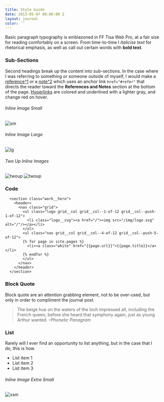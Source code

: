 ```yaml
---
title: Style Guide
date: 2013-05-07 06:06:00 Z
layout: journal
color: ''
---
```


Basic paragraph typography is emblazoned in FF Tisa Web Pro, at a fair size for reading comfortably on a screen. From time-to-time I *italicise text* for rhetorical emphasis, as well as call out certain words with **bold text**.

### Sub-Sections
Second headings break up the content into sub-sections. In the case where I was referring to something or someone outside of myself, I would make a [reference^1](#refer) or a [note^2](#refer) which uses an anchor link `href="#refer"` that directs the reader toward the **References and Notes** section at the bottom of the page. [Hyperlinks](#) are colored and underlined with a lighter gray, and change red on hover.

###### Inline Image Small
![sm](uploads/proj-sm.jpg)

###### Inline Image Large
![lg](uploads/proj-lg.jpg)

###### Two Up Inline Images
![twoup](uploads/proj-sm.jpg)
![twoup](uploads/proj-sm.jpg)

### Code
```
  <section class="work__hero">
    <header>
      <nav class="grid">
        <ul class="logo grid__col grid__col--1-of-12 grid__col--push-1-of-12">
          <li class="logo__svg"><a href="/"><img src="/img/logo.svg" alt="/"/></a></li>
        </ul>
        <ul class="nav grid__col grid__col--4-of-12 grid__col--push-5-of-12">
        {% for page in site.pages %}
          <li><a class="white" href="{{page.url}}">{{page.title}}</a></li>
        {% endfor %}
        </ul>
      </nav>
    </header>
  </section>
```

### Block Quote
Block quote are an attention grabbing element, not to be over-used, but only in order to compliment the journal post.
> The beige hue on the waters of the loch impressed all, including the French queen, before she heard that symphony again, just as young Arthur wanted. *–Phonetic Panagram*

### List
Rarely will I ever find an opportunity to list anything, but in the case that I do, this is how.
- List item 1
- List item 2
- List item 3

###### Inline Image Extra Small
![xsm](uploads/proj-sm.jpg)
